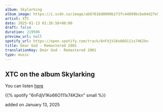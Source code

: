 ```yaml
---
album: Skylarking
album_image: https://i.scdn.co/image/ab67616d0000b273fc44899bcbe64d27e5977512
artist: XTC
date: 2025-01-13 01:26:58+00:00
draft: false
duration: 219506
preview_url: null
spotify_url: https://open.spotify.com/track/6nFdjV1Ko66O111x74K2kn
title: Dear God - Remastered 2001
translationKey: Dear God - Remastered 2001
type: music
---
```


## XTC on the album Skylarking

You can listen [here](https://open.spotify.com/track/6nFdjV1Ko66O111x74K2kn)

{{% spotify "6nFdjV1Ko66O111x74K2kn" small %}}

added on January 13, 2025